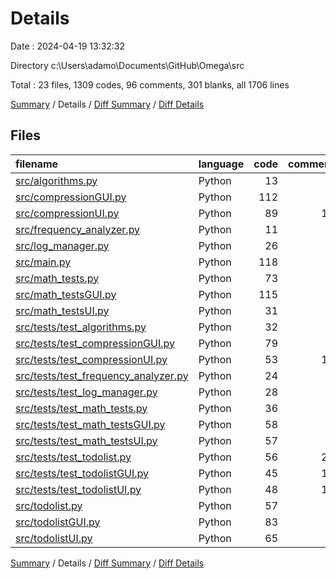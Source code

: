 # Details

Date : 2024-04-19 13:32:32

Directory c:\\Users\\adamo\\Documents\\GitHub\\Omega\\src

Total : 23 files,  1309 codes, 96 comments, 301 blanks, all 1706 lines

[Summary](results.md) / Details / [Diff Summary](diff.md) / [Diff Details](diff-details.md)

## Files
| filename | language | code | comment | blank | total |
| :--- | :--- | ---: | ---: | ---: | ---: |
| [src/algorithms.py](/src/algorithms.py) | Python | 13 | 1 | 5 | 19 |
| [src/compressionGUI.py](/src/compressionGUI.py) | Python | 112 | 4 | 32 | 148 |
| [src/compressionUI.py](/src/compressionUI.py) | Python | 89 | 10 | 20 | 119 |
| [src/frequency_analyzer.py](/src/frequency_analyzer.py) | Python | 11 | 1 | 6 | 18 |
| [src/log_manager.py](/src/log_manager.py) | Python | 26 | 0 | 4 | 30 |
| [src/main.py](/src/main.py) | Python | 118 | 0 | 15 | 133 |
| [src/math_tests.py](/src/math_tests.py) | Python | 73 | 0 | 7 | 80 |
| [src/math_testsGUI.py](/src/math_testsGUI.py) | Python | 115 | 2 | 43 | 160 |
| [src/math_testsUI.py](/src/math_testsUI.py) | Python | 31 | 0 | 3 | 34 |
| [src/tests/test_algorithms.py](/src/tests/test_algorithms.py) | Python | 32 | 0 | 8 | 40 |
| [src/tests/test_compressionGUI.py](/src/tests/test_compressionGUI.py) | Python | 79 | 0 | 11 | 90 |
| [src/tests/test_compressionUI.py](/src/tests/test_compressionUI.py) | Python | 53 | 12 | 15 | 80 |
| [src/tests/test_frequency_analyzer.py](/src/tests/test_frequency_analyzer.py) | Python | 24 | 6 | 7 | 37 |
| [src/tests/test_log_manager.py](/src/tests/test_log_manager.py) | Python | 28 | 3 | 8 | 39 |
| [src/tests/test_math_tests.py](/src/tests/test_math_tests.py) | Python | 36 | 0 | 5 | 41 |
| [src/tests/test_math_testsGUI.py](/src/tests/test_math_testsGUI.py) | Python | 58 | 0 | 10 | 68 |
| [src/tests/test_math_testsUI.py](/src/tests/test_math_testsUI.py) | Python | 57 | 0 | 4 | 61 |
| [src/tests/test_todolist.py](/src/tests/test_todolist.py) | Python | 56 | 24 | 26 | 106 |
| [src/tests/test_todolistGUI.py](/src/tests/test_todolistGUI.py) | Python | 45 | 12 | 20 | 77 |
| [src/tests/test_todolistUI.py](/src/tests/test_todolistUI.py) | Python | 48 | 14 | 15 | 77 |
| [src/todolist.py](/src/todolist.py) | Python | 57 | 1 | 10 | 68 |
| [src/todolistGUI.py](/src/todolistGUI.py) | Python | 83 | 5 | 18 | 106 |
| [src/todolistUI.py](/src/todolistUI.py) | Python | 65 | 1 | 9 | 75 |

[Summary](results.md) / Details / [Diff Summary](diff.md) / [Diff Details](diff-details.md)
